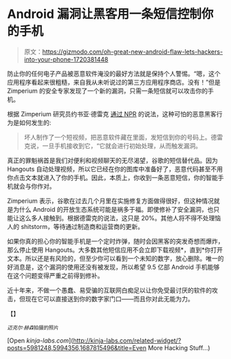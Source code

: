 # Android 漏洞让黑客用一条短信控制你的手机

> 原文：<https://gizmodo.com/oh-great-new-android-flaw-lets-hackers-into-your-phone-1720381448>

防止你的任何电子产品被恶意软件淹没的最好方法就是保持个人警惕。“嗯，这个应用程序看起来很粗糙，来自我从未听说过的第三方应用程序商店。没有！”但是 Zimperium 的安全专家发现了一个新的漏洞，只需一条短信就可以攻击你的手机。



根据 Zimperium 研究员约书亚·德雷克 [通过 NPR](http://www.npr.org/sections/alltechconsidered/2015/07/27/426613020/major-flaw-in-android-phones-would-let-hackers-in-with-just-a-text) 的说法，这种可怕的恶意黑客行为是如何发生的:

> 坏人制作了一个短视频，把恶意软件藏在里面，发短信到你的号码上。德雷克说，一旦手机接收到它，“它就会进行初始处理，从而触发漏洞。

真正的罪魁祸首是我们对便利和视频聊天的无尽渴望，谷歌的短信替代品。因为 Hangouts 自动处理视频，所以它已经在你的图库中准备好了，恶意代码甚至不用你点击文本就进入了你的手机。因此，本质上，你收到一条恶意短信，你的智能手机就会与你作对。

Zimperium 表示，谷歌在过去几个月里在实施修复方面做得很好，但这种情况就是为什么 Android 的开放生态系统可能是祸多于福。即使修补了安全漏洞，也只能让这么多人接触到。根据德雷克的说法，这只是 20%。其他人将不得不处理恼人的 shitstorm，等待通过制造商和运营商的更新。

如果你真的担心你的智能手机是一个定时炸弹，随时会因黑客的突发奇想而爆炸，那么停止使用 Hangouts。大多数其他短信应用不会立即下载视频*，直到*你打开文本。所以还是有风险的，但至少你可以看到一个未知的数字，放心删除。唯一的好消息是，这个漏洞的使用还没有被发现，所以希望 9.5 亿部 Android 手机能够在这个问题变得严重之前得到修补。

近十年来，不做一个愚蠢、易受骗的互联网白痴足以让你免受最讨厌的软件的攻击，但现在它可以直接送到你的数字家门口——而且你对此无能为力。

【】

<small>*迈克尔·赫森*拍摄的照片</small>

[Open *kinja-labs.com*](http://kinja-labs.com/related-widget/?posts=5981248,5994356,1687815496&title=Even More Hacking Stuff...)